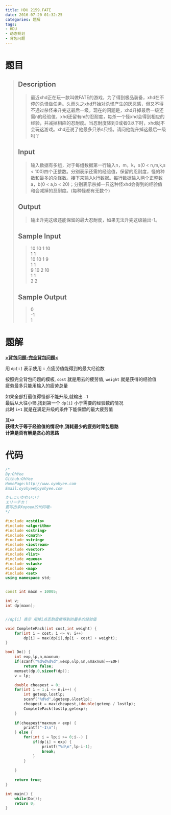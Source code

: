 ```yaml
---
title: HDU 2159.FATE
date: 2016-07-20 01:32:25
categories: 题解
tags:
- HDU
- 动态规划
- 背包问题
---
```


# 题目
> 
> ## Description  
>> 最近xhd正在玩一款叫做FATE的游戏，为了得到极品装备，xhd在不停的杀怪做任务。久而久之xhd开始对杀怪产生的厌恶感，但又不得不通过杀怪来升完这最后一级。现在的问题是，xhd升掉最后一级还需n的经验值，xhd还留有m的忍耐度，每杀一个怪xhd会得到相应的经验，并减掉相应的忍耐度。当忍耐度降到0或者0以下时，xhd就不会玩这游戏。xhd还说了他最多只杀s只怪。请问他能升掉这最后一级吗？  
>>    
>> <!--more-->  
> 
> ## Input  
>> 输入数据有多组，对于每组数据第一行输入n，m，k，s(0 < n,m,k,s < 100)四个正整数。分别表示还需的经验值，保留的忍耐度，怪的种数和最多的杀怪数。接下来输入k行数据。每行数据输入两个正整数a，b(0 < a,b < 20)；分别表示杀掉一只这种怪xhd会得到的经验值和会减掉的忍耐度。(每种怪都有无数个)  
>>    
> 
> ## Output  
>> 输出升完这级还能保留的最大忍耐度，如果无法升完这级输出-1。  
>>    
> 
> ## Sample Input  
>> 10 10 1 10  
>> 1 1  
>> 10 10 1 9  
>> 1 1  
>> 9 10 2 10  
>> 1 1  
>> 2 2   
>>    
> 
> ## Sample Output  
>> 0  
>> -1  
>> 1   

# 题解
[**>背包问题-完全背包问题<**](/post/Algorithm/Package_Problem.html#完全背包问题)

用 `dp[i]` 表示使用 `i` 点疲劳值能得到的最大经验数  

按照完全背包问题的模板, `cost` 就是用去的疲劳值, `weight` 就是获得的经验值  
疲劳最多只能用输入的疲劳总量  

如果全部打最值得怪都不能升级,就输出 `-1`  
最后从大往小筛,找到第一个 `dp[i]` 小于需要的经验数的情况  
此时 `i+1` 就是在满足升级的条件下能保留的最大疲劳值  

其中  
**获得大于等于经验值的情况中,消耗最少的疲劳时背包思路**  
**计算是否有解是贪心的思路**

# 代码

```cpp FATE https://github.com/OhYee/ACM.github.io/blob/master\HDU\2159.FATE.cpp 代码备份
/*
By:OhYee
Github:OhYee
HomePage:http://www.oyohyee.com
Email:oyohyee@oyohyee.com

かしこいかわいい？
エリーチカ！
要写出来Хорошо的代码哦~
*/

#include <cstdio>
#include <algorithm>
#include <cstring>
#include <cmath>
#include <string>
#include <iostream>
#include <vector>
#include <list>
#include <queue>
#include <stack>
#include <map>
#include <set>
using namespace std;


const int maxn = 10005;

int v;
int dp[maxn];


//dp[i] 表示 用掉i点忍耐度能得到的最多的经验值

void CompletePack(int cost,int weight) {
	for(int i = cost; i <= v; i++)
		dp[i] = max(dp[i],dp[i - cost] + weight);
}

bool Do() {
	int exp,lp,n,maxnum;
	if(scanf("%d%d%d%d",&exp,&lp,&n,&maxnum)==EOF)
		return false;
	memset(dp,0,sizeof(dp));
	v = lp;

	double cheapest = 0;
	for(int i = 1;i <= n;i++) {
		int getexp,lostlp;
		scanf("%d%d",&getexp,&lostlp);
		cheapest = max(cheapest,(double)getexp / lostlp);
		CompletePack(lostlp,getexp);
	}
	
	if(cheapest*maxnum < exp) {
		printf("-1\n");
	} else {
		for(int i = lp;i >= 0;i--) {
			if(dp[i] < exp) {
				printf("%d\n",lp-i-1);
				break;
			}
		}
		
	}
	
	return true;
}

int main() {
	while(Do());
	return 0;
}
```